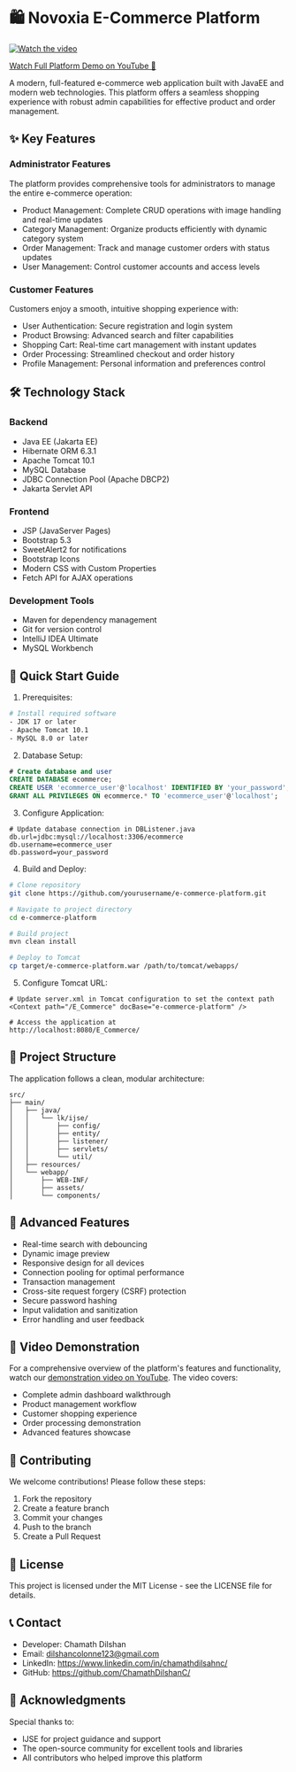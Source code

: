 # 🛍️ Novoxia E-Commerce Platform

[![Watch the video](https://img.shields.io/badge/YouTube-FF0000?style=for-the-badge&logo=youtube&logoColor=white)](your-youtube-link-here)

[Watch Full Platform Demo on YouTube 🎥](https://youtu.be/XgEDiRGkxNQ)

A modern, full-featured e-commerce web application built with JavaEE and modern web technologies. This platform offers a seamless shopping experience with robust admin capabilities for effective product and order management.

## ✨ Key Features

### Administrator Features
The platform provides comprehensive tools for administrators to manage the entire e-commerce operation:

- Product Management: Complete CRUD operations with image handling and real-time updates
- Category Management: Organize products efficiently with dynamic category system
- Order Management: Track and manage customer orders with status updates
- User Management: Control customer accounts and access levels

### Customer Features
Customers enjoy a smooth, intuitive shopping experience with:

- User Authentication: Secure registration and login system
- Product Browsing: Advanced search and filter capabilities
- Shopping Cart: Real-time cart management with instant updates
- Order Processing: Streamlined checkout and order history
- Profile Management: Personal information and preferences control

## 🛠️ Technology Stack

### Backend
- Java EE (Jakarta EE)
- Hibernate ORM 6.3.1
- Apache Tomcat 10.1
- MySQL Database
- JDBC Connection Pool (Apache DBCP2)
- Jakarta Servlet API

### Frontend
- JSP (JavaServer Pages)
- Bootstrap 5.3
- SweetAlert2 for notifications
- Bootstrap Icons
- Modern CSS with Custom Properties
- Fetch API for AJAX operations

### Development Tools
- Maven for dependency management
- Git for version control
- IntelliJ IDEA Ultimate
- MySQL Workbench

## 📲 Quick Start Guide

1. Prerequisites:
```bash
# Install required software
- JDK 17 or later
- Apache Tomcat 10.1
- MySQL 8.0 or later
```

2. Database Setup:
```sql
# Create database and user
CREATE DATABASE ecommerce;
CREATE USER 'ecommerce_user'@'localhost' IDENTIFIED BY 'your_password';
GRANT ALL PRIVILEGES ON ecommerce.* TO 'ecommerce_user'@'localhost';
```

3. Configure Application:
```properties
# Update database connection in DBListener.java
db.url=jdbc:mysql://localhost:3306/ecommerce
db.username=ecommerce_user
db.password=your_password
```

4. Build and Deploy:
```bash
# Clone repository
git clone https://github.com/yourusername/e-commerce-platform.git

# Navigate to project directory
cd e-commerce-platform

# Build project
mvn clean install

# Deploy to Tomcat
cp target/e-commerce-platform.war /path/to/tomcat/webapps/
```

5. Configure Tomcat URL:
```properties
# Update server.xml in Tomcat configuration to set the context path
<Context path="/E_Commerce" docBase="e-commerce-platform" />

# Access the application at
http://localhost:8080/E_Commerce/
```

## 🎯 Project Structure

The application follows a clean, modular architecture:

```
src/
├── main/
│   ├── java/
│   │   └── lk/ijse/
│   │       ├── config/
│   │       ├── entity/
│   │       ├── listener/
│   │       ├── servlets/
│   │       └── util/
│   ├── resources/
│   └── webapp/
│       ├── WEB-INF/
│       ├── assets/
│       └── components/
```

## 🚀 Advanced Features

- Real-time search with debouncing
- Dynamic image preview
- Responsive design for all devices
- Connection pooling for optimal performance
- Transaction management
- Cross-site request forgery (CSRF) protection
- Secure password hashing
- Input validation and sanitization
- Error handling and user feedback

## 🎥 Video Demonstration

For a comprehensive overview of the platform's features and functionality, watch our [demonstration video on YouTube](your-youtube-link). The video covers:

- Complete admin dashboard walkthrough
- Product management workflow
- Customer shopping experience
- Order processing demonstration
- Advanced features showcase

## 🤝 Contributing

We welcome contributions! Please follow these steps:

1. Fork the repository
2. Create a feature branch
3. Commit your changes
4. Push to the branch
5. Create a Pull Request

## 📝 License

This project is licensed under the MIT License - see the LICENSE file for details.

## 📞 Contact

- Developer: Chamath Dilshan
- Email: dilshancolonne123@gmail.com
- LinkedIn: https://www.linkedin.com/in/chamathdilsahnc/
- GitHub: https://github.com/ChamathDilshanC/

## 🙏 Acknowledgments

Special thanks to:
- IJSE for project guidance and support
- The open-source community for excellent tools and libraries
- All contributors who helped improve this platform
